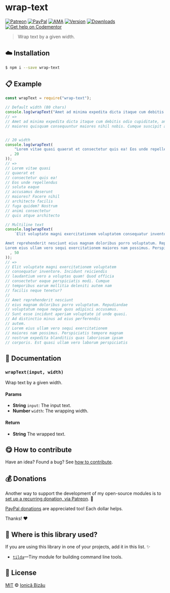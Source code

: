 
# wrap-text

 [![Patreon](https://img.shields.io/badge/Support%20me%20on-Patreon-%23e6461a.svg)][paypal-donations] [![PayPal](https://img.shields.io/badge/%24-paypal-f39c12.svg)][paypal-donations] [![AMA](https://img.shields.io/badge/ask%20me-anything-1abc9c.svg)](https://github.com/IonicaBizau/ama) [![Version](https://img.shields.io/npm/v/wrap-text.svg)](https://www.npmjs.com/package/wrap-text) [![Downloads](https://img.shields.io/npm/dt/wrap-text.svg)](https://www.npmjs.com/package/wrap-text) [![Get help on Codementor](https://cdn.codementor.io/badges/get_help_github.svg)](https://www.codementor.io/johnnyb?utm_source=github&utm_medium=button&utm_term=johnnyb&utm_campaign=github)

> Wrap text by a given width.

## :cloud: Installation

```sh
$ npm i --save wrap-text
```


## :clipboard: Example



```js
const wrapText = require("wrap-text");

// Default width (80 chars)
console.log(wrapText("Amet ad minima expedita dicta itaque cum debitis odio cupiditate, animi. Libero maiores quisquam consequuntur maiores nihil nobis. Cumque suscipit asperiores voluptate magnam iste suscipit reprehenderit adipisci quasi. Officia quia."));
// =>
// Amet ad minima expedita dicta itaque cum debitis odio cupiditate, animi. Libero
// maiores quisquam consequuntur maiores nihil nobis. Cumque suscipit asperiores


// 20 width
console.log(wrapText(
    "Lorem vitae quasi quaerat et consectetur quis ea! Eos unde repellendus soluta eaque accusamus deserunt maiores? Facere nihil architecto facilis fuga quidem? Nostrum animi consectetur quis atque architecto totam molestias."
  , 20
));
// =>
// Lorem vitae quasi
// quaerat et
// consectetur quis ea!
// Eos unde repellendus
// soluta eaque
// accusamus deserunt
// maiores? Facere nihil
// architecto facilis
// fuga quidem? Nostrum
// animi consectetur
// quis atque architecto

// Multiline text
console.log(wrapText(
    `Elit voluptate magni exercitationem voluptatem consequatur inventore. Incidunt reiciendis laudantium vero a voluptas quam! Quod officia consectetur eaque perspiciatis modi. Cumque temporibus earum mollitia deleniti autem nam facilis neque tenetur?

Amet reprehenderit nesciunt eius magnam doloribus porro voluptatum. Repudiandae voluptatum neque neque quos adipisci accusamus. Sunt esse incidunt aperiam voluptate id unde quasi. Ad distinctio minus ad eius perferendis autem.
Lorem eius ullam vero sequi exercitationem maiores nam possimus. Perspiciatis tempore magnam nostrum expedita blanditiis quas laboriosam ipsam corporis. Est quasi ullam vero laborum perspiciatis eius eos aut. Libero ab.`
  , 50
));
// =>
// Elit voluptate magni exercitationem voluptatem
// consequatur inventore. Incidunt reiciendis
// laudantium vero a voluptas quam! Quod officia
// consectetur eaque perspiciatis modi. Cumque
// temporibus earum mollitia deleniti autem nam
// facilis neque tenetur?
//
// Amet reprehenderit nesciunt
// eius magnam doloribus porro voluptatum. Repudiandae
// voluptatum neque neque quos adipisci accusamus.
// Sunt esse incidunt aperiam voluptate id unde quasi.
// Ad distinctio minus ad eius perferendis
// autem.
// Lorem eius ullam vero sequi exercitationem
// maiores nam possimus. Perspiciatis tempore magnam
// nostrum expedita blanditiis quas laboriosam ipsam
// corporis. Est quasi ullam vero laborum perspiciatis
```

## :memo: Documentation


### `wrapText(input, width)`
Wrap text by a given width.

#### Params
- **String** `input`: The input text.
- **Number** `width`: The wrapping width.

#### Return
- **String** The wrapped text.



## :yum: How to contribute
Have an idea? Found a bug? See [how to contribute][contributing].

## :moneybag: Donations

Another way to support the development of my open-source modules is
to [set up a recurring donation, via Patreon][patreon]. :rocket:

[PayPal donations][paypal-donations] are appreciated too! Each dollar helps.

Thanks! :heart:

## :dizzy: Where is this library used?
If you are using this library in one of your projects, add it in this list. :sparkles:


 - [`tilda`](https://github.com/IonicaBizau/tilda)—Tiny module for building command line tools.

## :scroll: License

[MIT][license] © [Ionică Bizău][website]

[patreon]: https://www.patreon.com/ionicabizau
[paypal-donations]: https://www.paypal.com/cgi-bin/webscr?cmd=_s-xclick&hosted_button_id=RVXDDLKKLQRJW
[donate-now]: http://i.imgur.com/6cMbHOC.png

[license]: http://showalicense.com/?fullname=Ionic%C4%83%20Biz%C4%83u%20%3Cbizauionica%40gmail.com%3E%20(http%3A%2F%2Fionicabizau.net)&year=2016#license-mit
[website]: http://ionicabizau.net
[contributing]: /CONTRIBUTING.md
[docs]: /DOCUMENTATION.md
